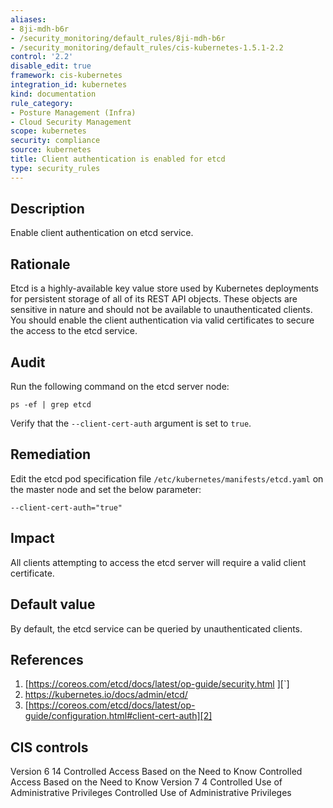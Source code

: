 ```yaml
---
aliases:
- 8ji-mdh-b6r
- /security_monitoring/default_rules/8ji-mdh-b6r
- /security_monitoring/default_rules/cis-kubernetes-1.5.1-2.2
control: '2.2'
disable_edit: true
framework: cis-kubernetes
integration_id: kubernetes
kind: documentation
rule_category:
- Posture Management (Infra)
- Cloud Security Management
scope: kubernetes
security: compliance
source: kubernetes
title: Client authentication is enabled for etcd
type: security_rules
---
```


## Description

Enable client authentication on etcd service.

## Rationale

Etcd is a highly-available key value store used by Kubernetes deployments for persistent storage of all of its REST API objects. These objects are sensitive in nature and should not be available to unauthenticated clients. You should enable the client authentication via valid certificates to secure the access to the etcd service.

## Audit

Run the following command on the etcd server node:
```
ps -ef | grep etcd
```
Verify that the `--client-cert-auth` argument is set to `true`.

## Remediation

Edit the etcd pod specification file `/etc/kubernetes/manifests/etcd.yaml` on the master node and set the below parameter:

```
--client-cert-auth="true"
```

## Impact

All clients attempting to access the etcd server will require a valid client certificate.

## Default value

By default, the etcd service can be queried by unauthenticated clients.

## References

1. [https://coreos.com/etcd/docs/latest/op-guide/security.html ][`]
2. [https://kubernetes.io/docs/admin/etcd/ ][1]
3. [https://coreos.com/etcd/docs/latest/op-guide/configuration.html#client-cert-auth][2]

## CIS controls

Version 6 14 Controlled Access Based on the Need to Know Controlled Access Based on the Need to Know Version 7 4 Controlled Use of Administrative Privileges Controlled Use of Administrative Privileges                

[1]: https://coreos.com/etcd/docs/latest/op-guide/security.html 
[2]: https://kubernetes.io/docs/admin/etcd/ 
[3]: https://coreos.com/etcd/docs/latest/op-guide/configuration.html#client-cert-auth
